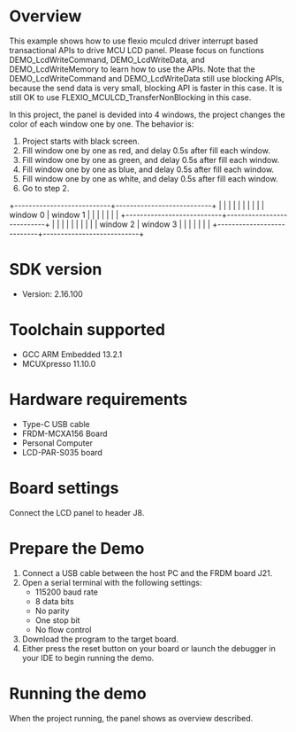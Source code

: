 Overview
========
This example shows how to use flexio mculcd driver interrupt based transactional APIs
to drive MCU LCD panel.
Please focus on functions DEMO_LcdWriteCommand, DEMO_LcdWriteData, and DEMO_LcdWriteMemory
to learn how to use the APIs. Note that the DEMO_LcdWriteCommand and DEMO_LcdWriteData
still use blocking APIs, because the send data is very small, blocking API is faster
in this case. It is still OK to use FLEXIO_MCULCD_TransferNonBlocking in this case.

In this project, the panel is devided into 4 windows, the project changes the color
of each window one by one. The behavior is:
1. Project starts with black screen.
2. Fill window one by one as red, and delay 0.5s after fill each window.
3. Fill window one by one as green, and delay 0.5s after fill each window.
4. Fill window one by one as blue, and delay 0.5s after fill each window.
5. Fill window one by one as white, and delay 0.5s after fill each window.
6. Go to step 2.

+---------------------------+---------------------------+
|                           |                           |
|                           |                           |
|                           |                           |
|      window 0             |        window 1           |
|                           |                           |
|                           |                           |
+---------------------------+---------------------------+
|                           |                           |
|                           |                           |
|                           |                           |
|      window 2             |        window 3           |
|                           |                           |
|                           |                           |
+---------------------------+---------------------------+

SDK version
===========
- Version: 2.16.100

Toolchain supported
===================
- GCC ARM Embedded  13.2.1
- MCUXpresso  11.10.0

Hardware requirements
=====================
- Type-C USB cable
- FRDM-MCXA156 Board
- Personal Computer
- LCD-PAR-S035 board

Board settings
==============
Connect the LCD panel to header J8.

Prepare the Demo
================
1.  Connect a USB cable between the host PC and the FRDM board J21.
2.  Open a serial terminal with the following settings:
    - 115200 baud rate
    - 8 data bits
    - No parity
    - One stop bit
    - No flow control
3.  Download the program to the target board.
4.  Either press the reset button on your board or launch the debugger in your IDE to begin running the demo.

Running the demo
================
When the project running, the panel shows as overview described.
